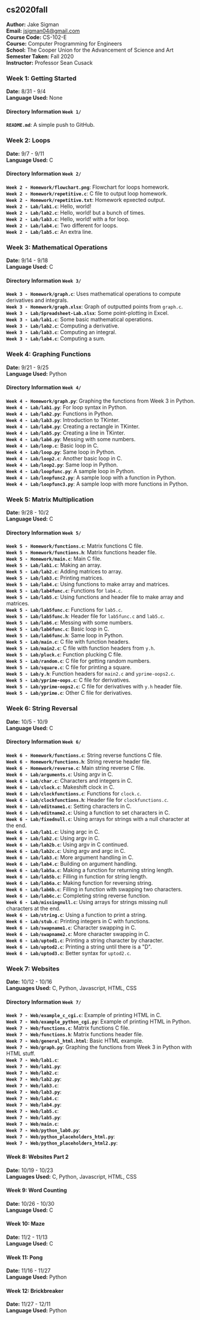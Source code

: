 ## cs2020fall

**Author:** Jake Sigman  
**Email:** <jsigman04@gmail.com>  
**Course Code:** CS-102-E  
**Course:** Computer Programming for Engineers    
**School:** The Cooper Union for the Advancement of Science and Art  
**Semester Taken:** Fall 2020  
**Instructor:** Professor Sean Cusack  

### Week 1: Getting Started
**Date:** 8/31 - 9/4  
**Language Used:** None

#### Directory Information `Week 1/`
**`README.md`**: A simple push to GitHub.   

### Week 2: Loops
**Date:** 9/7 - 9/11  
**Language Used:** C

#### Directory Information `Week 2/`
**`Week 2 - Homework/flowchart.png`**: Flowchart for loops homework.   
**`Week 2 - Homework/repetitive.c`**: C file to output loop homework.   
**`Week 2 - Homework/repetitive.txt`**: Homework epxected output.   
**`Week 2 - Lab/lab1.c`**: Hello, world!   
**`Week 2 - Lab/lab2.c`**: Hello, world! but a bunch of times.   
**`Week 2 - Lab/lab3.c`**: Hello, world! with a for loop.   
**`Week 2 - Lab/lab4.c`**: Two different for loops.   
**`Week 2 - Lab/lab5.c`**: An extra line.   

### Week 3: Mathematical Operations
**Date:** 9/14 - 9/18  
**Language Used:** C

#### Directory Information `Week 3/`
**`Week 3 - Homework/graph.c`**: Uses mathematical operations to compute derivatives and integrals.   
**`Week 3 - Homework/graph.xlsx`**: Graph of outputted points from `graph.c`.   
**`Week 3 - Lab/Spreadsheet-Lab.xlsx`**: Some point-plotting in Excel.       
**`Week 3 - Lab/lab1.c`**: Some basic mathematical operations.   
**`Week 3 - Lab/lab2.c`**: Computing a derivative.   
**`Week 3 - Lab/lab3.c`**: Computing an integral.   
**`Week 3 - Lab/lab4.c`**: Computing a sum.   

### Week 4: Graphing Functions
**Date:** 9/21 - 9/25    
**Language Used:** Python

#### Directory Information `Week 4/`
**`Week 4 - Homework/graph.py`**: Graphing the functions from Week 3 in Python.   
**`Week 4 - Lab/lab1.py`**: For loop syntax in Python.   
**`Week 4 - Lab/lab2.py`**: Functions in Python.   
**`Week 4 - Lab/lab3.py`**: Introduction to TKinter.   
**`Week 4 - Lab/lab4.py`**: Creating a rectangle in TKinter.   
**`Week 4 - Lab/lab5.py`**: Creating a line in TKinter.   
**`Week 4 - Lab/lab6.py`**: Messing with some numbers.   
**`Week 4 - Lab/loop.c`**: Basic loop in C.   
**`Week 4 - Lab/loop.py`**: Same loop in Python.   
**`Week 4 - Lab/loop2.c`**: Another basic loop in C.   
**`Week 4 - Lab/loop2.py`**: Same loop in Python.   
**`Week 4 - Lab/loopfunc.py`**: A sample loop in Python.   
**`Week 4 - Lab/loopfunc2.py`**: A sample loop with a function in Python.   
**`Week 4 - Lab/loopfunc3.py`**: A sample loop with more functions in Python.   

### Week 5: Matrix Multiplication
**Date:** 9/28 - 10/2    
**Language Used:** C

#### Directory Information `Week 5/`
**`Week 5 - Homework/functions.c`**: Matrix functions C file.   
**`Week 5 - Homework/functions.h`**: Matrix functions header file.   
**`Week 5 - Homework/main.c`**: Main C file.   
**`Week 5 - Lab/lab1.c`**: Making an array.   
**`Week 5 - Lab/lab2.c`**: Adding matrices to array.   
**`Week 5 - Lab/lab3.c`**: Printing matrices.   
**`Week 5 - Lab/lab4.c`**: Using functions to make array and matrices.   
**`Week 5 - Lab/lab4func.c`**: Functions for `lab4.c`.   
**`Week 5 - Lab/lab5.c`**: Using functions and header file to make array and matrices.   
**`Week 5 - Lab/lab5func.c`**: Functions for `lab5.c`.   
**`Week 5 - Lab/lab5func.h`**: Header file for `lab5func.c` and `lab5.c`.    
**`Week 5 - Lab/lab6.c`**: Messing with some numbers.   
**`Week 5 - Lab/lab6func.c`**: Basic loop in C.   
**`Week 5 - Lab/lab6func.h`**: Same loop in Python.   
**`Week 5 - Lab/main.c`**: C file with function headers.   
**`Week 5 - Lab/main2.c`**: C file with function headers from `y.h`.   
**`Week 5 - Lab/pluck.c`**: Function plucking C file.   
**`Week 5 - Lab/random.c`**: C file for getting random numbers.   
**`Week 5 - Lab/square.c`**: C file for printing a square.   
**`Week 5 - Lab/y.h`**: Function headers for `main2.c` and `yprime-oops2.c`.   
**`Week 5 - Lab/yprime-oops.c`**: C file for derivatives.   
**`Week 5 - Lab/yprime-oops2.c`**: C file for derivatives with `y.h` header file.   
**`Week 5 - Lab/yprime.c`**: Other C file for derivatives.   

### Week 6: String Reversal
**Date:** 10/5 - 10/9    
**Language Used:** C

#### Directory Information `Week 6/`
**`Week 6 - Homework/functions.c`**: String reverse functions C file.   
**`Week 6 - Homework/functions.h`**: String reverse header file.   
**`Week 6 - Homework/reverse.c`**: Main string reverse C file.   
**`Week 6 - Lab/arguments.c`**: Using argv in C.   
**`Week 6 - Lab/char.c`**: Characters and integers in C.   
**`Week 6 - Lab/clock.c`**: Makeshift clock in C.   
**`Week 6 - Lab/clockfunctions.c`**: Functions for `clock.c`.   
**`Week 6 - Lab/clockfunctions.h`**: Header file for `clockfunctions.c`.   
**`Week 6 - Lab/editname1.c`**: Setting characters in C.   
**`Week 6 - Lab/editname2.c`**: Using a function to set characters in C.   
**`Week 6 - Lab/fixednull.c`**: Using arrays for strings with a null character at the end.    
**`Week 6 - Lab/lab1.c`**: Using argc in C.   
**`Week 6 - Lab/lab2.c`**: Using argv in C.   
**`Week 6 - Lab/lab2b.c`**: Using argv in C continued.   
**`Week 6 - Lab/lab2c.c`**: Using argv and argc in C.   
**`Week 6 - Lab/lab3.c`**: More argument handling in C.   
**`Week 6 - Lab/lab4.c`**: Building on argument handling.   
**`Week 6 - Lab/lab5a.c`**: Making a function for returning string length.   
**`Week 6 - Lab/lab5b.c`**: Filling in function for string length.   
**`Week 6 - Lab/lab6a.c`**: Making function for reversing string.   
**`Week 6 - Lab/lab6b.c`**: Filling in function with swapping two characters.    
**`Week 6 - Lab/lab6c.c`**: Completing string reverse function.   
**`Week 6 - Lab/missingnull.c`**: Using arrays for strings missing null characters at the end.   
**`Week 6 - Lab/string.c`**: Using a function to print a string.   
**`Week 6 - Lab/stub.c`**: Printing integers in C with functions.   
**`Week 6 - Lab/swapname1.c`**: Character swapping in C.   
**`Week 6 - Lab/swapname2.c`**: More character swapping in C.   
**`Week 6 - Lab/uptod1.c`**: Printing a string character by character.   
**`Week 6 - Lab/uptod2.c`**: Printing a string until there is a "D".   
**`Week 6 - Lab/uptod3.c`**: Better syntax for `uptod2.c`.   

### Week 7: Websites
**Date:** 10/12 - 10/16    
**Languages Used:** C, Python, Javascript, HTML, CSS

#### Directory Information `Week 7/`
**`Week 7 - Web/example_c_cgi.c`**: Example of printing HTML in C.   
**`Week 7 - Web/example_python_cgi.py`**: Example of printing HTML in Python.   
**`Week 7 - Web/functions.c`**: Matrix functions C file.   
**`Week 7 - Web/functions.h`**: Matrix functions header file.   
**`Week 7 - Web/general_html.html`**: Basic HTML example.   
**`Week 7 - Web/graph.py`**: Graphing the functions from Week 3 in Python with HTML stuff.   
**`Week 7 - Web/lab1.c`**:    
**`Week 7 - Web/lab1.py`**:    
**`Week 7 - Web/lab2.c`**:  
**`Week 7 - Web/lab2.py`**:    
**`Week 7 - Web/lab3.c`**:    
**`Week 7 - Web/lab3.py`**:    
**`Week 7 - Web/lab4.c`**:    
**`Week 7 - Web/lab4.py`**:    
**`Week 7 - Web/lab5.c`**:    
**`Week 7 - Web/lab5.py`**:    
**`Week 7 - Web/main.c`**:    
**`Week 7 - Web/python_lab0.py`**:    
**`Week 7 - Web/python_placeholders_html.py`**:    
**`Week 7 - Web/python_placeholders_html2.py`**:    


#### Week 8: Websites Part 2
**Date:** 10/19 - 10/23    
**Languages Used:** C, Python, Javascript, HTML, CSS
#### Week 9: Word Counting
**Date:** 10/26 - 10/30    
**Language Used:** C
#### Week 10: Maze
**Date:** 11/2 - 11/13  
**Language Used:** C
#### Week 11: Pong
**Date:** 11/16 - 11/27      
**Language Used:** Python
#### Week 12: Brickbreaker
**Date:** 11/27 - 12/11       
**Language Used:** Python
